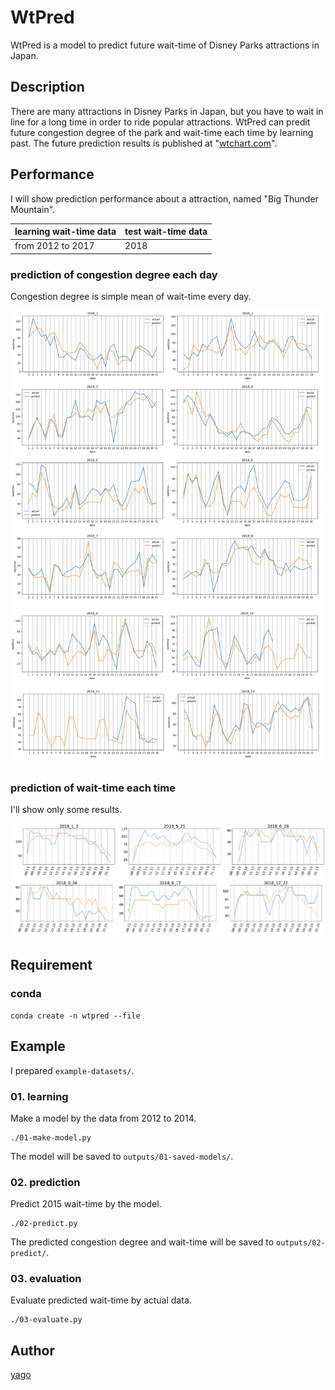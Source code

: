 WtPred
====

WtPred is a model to predict future wait-time of Disney Parks attractions in Japan.

## Description

There are many attractions in Disney Parks in Japan, but you have to wait in line for a long time in order to ride popular attractions. WtPred can predit future congestion degree of the park and wait-time each time by learning past. The future prediction results is published at "[wtchart.com](https://wtchart.com)".

## Performance
I will show prediction performance about a attraction, named "Big Thunder Mountain".

|  learning wait-time data  |  test wait-time data  |
----|---- 
|  from 2012 to 2017 |  2018 |


### prediction of congestion degree each day ###
Congestion degree is simple mean of wait-time every day.

<img src="https://raw.githubusercontent.com/ShimeiYago/wtPred/images/daily-L10-orig.png" alt="L10-eachday" width="800px">

### prediction of wait-time each time ###
I'll show only some results.

<img src="https://raw.githubusercontent.com/ShimeiYago/wtPred/images/L10.png" alt="L10-eachtime" width="800px">

## Requirement
### conda ###
```
conda create -n wtpred --file 
```

## Example
I prepared `example-datasets/`.
### 01. learning
Make a model by the data from 2012 to 2014.
```
./01-make-model.py
```
The model will be saved to `outputs/01-saved-models/`.

### 02. prediction
Predict 2015 wait-time by the model.
```
./02-predict.py
```
The predicted congestion degree and wait-time will be saved to `outputs/02-predict/`.

### 03. evaluation
Evaluate predicted wait-time by actual data.
```
./03-evaluate.py
```

## Author
[yago](https://github.com/ShimeiYago)
